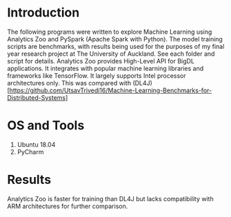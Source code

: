 # Introduction
The following programs were written to explore Machine Learning using Analytics Zoo and PySpark (Apache Spark with Python). The model training scripts are benchmarks, with results being used for the purposes of my final year research project at The University of Auckland. See each folder and script for details. Analytics Zoo provides High-Level API for BigDL applications. It integrates with popular machine learning libraries and frameworks like TensorFlow. It largely supports Intel processor architectures only. This was compared with (DL4J)[https://github.com/UtsavTrivedi16/Machine-Learning-Benchmarks-for-Distributed-Systems]

# OS and Tools
1) Ubuntu 18.04
2) PyCharm

# Results
Analytics Zoo is faster for training than DL4J but lacks compatibility with ARM architectures for further comparison.
